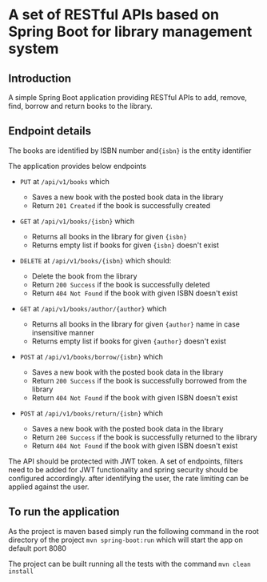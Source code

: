 # A set of RESTful APIs based on Spring Boot for library management system

## Introduction
A simple Spring Boot application providing RESTful APIs to add, remove, find, borrow and return books to the library.

## Endpoint details

The books are identified by ISBN number and`{isbn}` is the entity identifier 

The application provides below endpoints

- `PUT` at `/api/v1/books` which 
  - Saves a new book with the posted book data in the library
  - Return `201 Created` if the book is successfully created

- `GET` at `/api/v1/books/{isbn}` which
  - Returns all books in the library for given `{isbn}`
  - Returns empty list if books for given `{isbn}` doesn't exist
  
- `DELETE` at `/api/v1/books/{isbn}` which should:
  - Delete the book from the library
  - Return `200 Success` if the book is successfully deleted
  - Return `404 Not Found` if the book with given ISBN doesn't exist

- `GET` at `/api/v1/books/author/{author}` which
  - Returns all books in the library for given `{author}` name in case insensitive manner
  - Returns empty list if books for given `{author}` doesn't exist
  
- `POST` at `/api/v1/books/borrow/{isbn}` which 
  - Saves a new book with the posted book data in the library
  - Return `200 Success` if the book is successfully borrowed from the library
  - Return `404 Not Found` if the book with given ISBN doesn't exist

- `POST` at `/api/v1/books/return/{isbn}` which 
  - Saves a new book with the posted book data in the library
  - Return `200 Success` if the book is successfully returned to the library
  - Return `404 Not Found` if the book with given ISBN doesn't exist
  
The API should be protected with JWT token. A set of endpoints, filters need to be added for JWT functionality and spring security should be configured accordingly. after identifying the user, the rate limiting can be applied against the user.

## To run the application
As the project is maven based simply run the following command in the root directory of the project `mvn spring-boot:run` which will start the app on default port 8080

The project can be built running all the tests with the command `mvn clean install`


